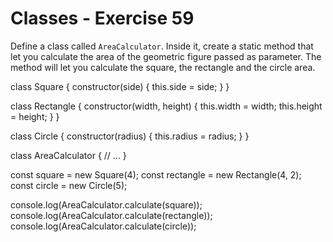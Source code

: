 # Classes - Exercise 59

Define a class called `AreaCalculator`. Inside it, create a static method that let you calculate the area of the geometric figure passed as parameter. The method will let you calculate the square, the rectangle and the circle area.

class Square {
constructor(side) {
this.side = side;
}
}

class Rectangle {
constructor(width, height) {
this.width = width;
this.height = height;
}
}

class Circle {
constructor(radius) {
this.radius = radius;
}
}

class AreaCalculator {
// ...
}

const square = new Square(4);
const rectangle = new Rectangle(4, 2);
const circle = new Circle(5);

console.log(AreaCalculator.calculate(square));
console.log(AreaCalculator.calculate(rectangle));
console.log(AreaCalculator.calculate(circle));


